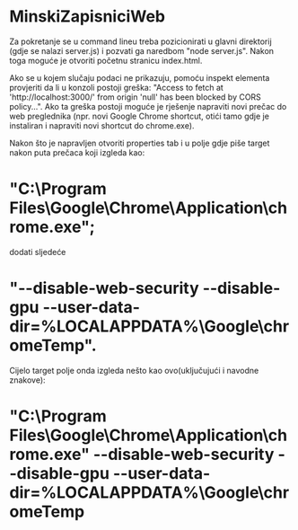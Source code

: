 # MinskiZapisniciWeb

Za pokretanje se u command lineu treba pozicionirati u glavni direktorij (gdje se nalazi server.js) i pozvati ga naredbom "node server.js". Nakon toga moguće je otvoriti početnu stranicu index.html.

Ako se u kojem slučaju podaci ne prikazuju, pomoću inspekt elementa provjeriti da li u konzoli postoji greška: "Access to fetch at 'http://localhost:3000/' from origin 'null' has been blocked by CORS policy...". Ako ta greška postoji moguće je rješenje napraviti novi prečac do web preglednika (npr. novi Google Chrome shortcut, otići tamo gdje je instaliran i napraviti novi shortcut do chrome.exe). 

Nakon što je napravljen otvoriti properties tab i u polje gdje piše target nakon puta prečaca koji izgleda kao: 
# "C:\Program Files\Google\Chrome\Application\chrome.exe"; 
dodati sljedeće 
# "--disable-web-security --disable-gpu --user-data-dir=%LOCALAPPDATA%\Google\chromeTemp". 

Cijelo target polje onda izgleda nešto kao ovo(uključujući i navodne znakove): 
# "C:\Program Files\Google\Chrome\Application\chrome.exe" --disable-web-security --disable-gpu --user-data-dir=%LOCALAPPDATA%\Google\chromeTemp
